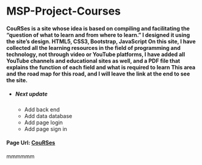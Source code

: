 # MSP-Project-Courses

#### CouRSes is a site whose idea is based on compiling and facilitating the “question of what to learn and from where to learn.” I designed it using the site’s design. HTML5, CSS3, Bootstrap, JavaScript On this site, I have collected all the learning resources in the field of programming and technology, not through video or YouTube platforms, I have added all YouTube channels and educational sites as well, and a PDF file that explains the function of each field and what is required to learn This area and the road map for this road, and I will leave the link at the end to see the site.


- ##### Next update
  - Add back end
  - Add data database
  - Add page login
  - Add page sign in


#### Page Url: <a href="https://ahmed-sharkawy.github.io/MSP-Project-Courses/" target="_blank">CouRSes</a>


mmmmmm

